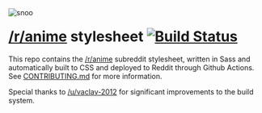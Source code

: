 <img align="left" alt="snoo" src="https://files.catbox.moe/zo0m5c.png">

# [/r/anime](https://www.reddit.com/r/anime) stylesheet [![Build Status](https://img.shields.io/github/workflow/status/r-anime/stylesheet/Build%20and%20deploy/main)](https://github.com/r-anime/stylesheet/actions?query=workflow%3A%22Build+and+deploy%22branch%3Amain)

This repo contains the [/r/anime](https://www.reddit.com/r/anime) subreddit stylesheet, written in Sass and automatically built to CSS and deployed to Reddit through Github Actions. See [CONTRIBUTING.md](/CONTRIBUTING.md) for more information.

Special thanks to [/u/vaclav-2012](https://www.reddit.com/user/vaclav-2012) for significant improvements to the build system.
